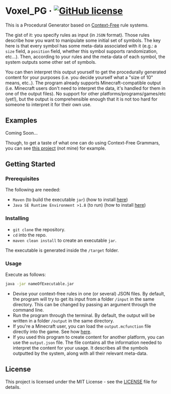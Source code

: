 # Voxel_PG &middot; [![GitHub license](https://img.shields.io/badge/license-MIT-blue.svg)](https://github.com/aks-c/Voxel_PG-v2/blob/oss_ready/LICENSE)

This is a Procedural Generator based on [Context-Free](https://en.wikipedia.org/wiki/Context-free_grammar "CFG wiki page") rule systems.

The gist of it: you specify rules as input (in `JSON` format).
Those rules describe how you want to manipulate some initial set of symbols.
The key here is that every symbol has some meta-data associated with it (e.g.: a `size` field, a `position` field, whether this symbol supports randomization, etc…).
Then, according to your rules and the meta-data of each symbol, the system outputs some other set of symbols.

You can then interpret this output yourself to get the procedurally generated content for your purposes (i.e. you decide yourself what a "size of 10" means, etc..).
The program already supports Minecraft-compatible output (i.e. Minecraft users don't need to interpret the data, it's handled for them in one of the output files).
No support for other platforms/programs/games/etc (yet!), but the output is comprehensible enough that it is not too hard for someone to interpret it for their own use. 

## Examples

Coming Soon...

Though, to get a taste of what one can do using Context-Free Grammars, you can see [this project](https://www.contextfreeart.org/index.html "another project that uses CFGs to produce content") (not mine) for example.

## Getting Started

### Prerequisites

The following are needed:
- `Maven` (to build the executable `jar`) (how to install [here](https://maven.apache.org/install.html "How to install Vaven."))
- `Java SE Runtime Environment >1.8` (to run) (how to install [here](http://www.oracle.com/technetwork/java/javase/downloads/jre8-downloads-2133155.html "How to install the JRE."))

### Installing

- `git clone` the repository.
- `cd` into the repo.
- `maven clean install` to create an executable `jar`.

The executable is generated inside the `/target` folder.

### Usage

Execute as follows:
```bash
java -jar nameOfExecutable.jar
```

- Devise your context-free rules in one (or several) JSON files. 
By default, the program will try to get its input from a folder `/input` in the same directory.
This can be changed by passing an argument through the command line.
- Run the program through the terminal.
By default, the output will be written in a folder `/output` in the same directory.
- If you're a Minecraft user, you can load the `output.mcfunction` file directly into the game.
See how [here](https://www.digminecraft.com/game_commands/function_command.php "A tutorial showing how to use mcfunction files in Minecraft.").
- If you used this program to create content for another platform, you can use the `output.json` file.
The file contains all the information needed to interpret the content for your usage. 
It describes all the symbols outputted by the system, along with all their relevant meta-data. 

## License

This project is licensed under the MIT License - see the [LICENSE](LICENSE) file for details.